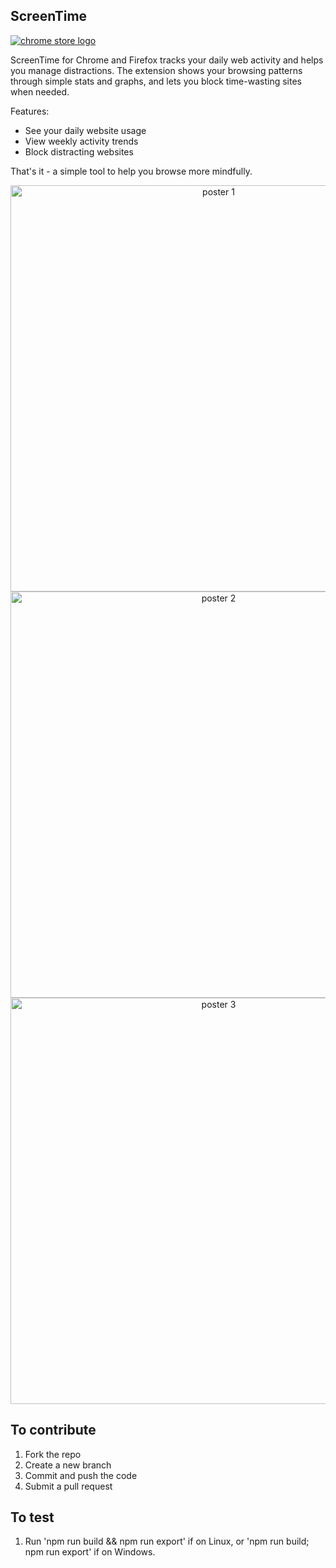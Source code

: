 ## ScreenTime
[![chrome store logo](https://developer.chrome.com/static/docs/webstore/branding/image/UV4C4ybeBTsZt43U4xis.png)](https://chrome.google.com/webstore/detail/screentime/gachmghamoanlighmiebamagipmhdphl)

ScreenTime for Chrome and Firefox tracks your daily web activity and helps you manage distractions. The extension shows your browsing patterns through simple stats and graphs, and lets you block time-wasting sites when needed.

Features:
- See your daily website usage
- View weekly activity trends
- Block distracting websites

That's it - a simple tool to help you browse more mindfully.

<p align="center">
    <img src="./public/chromestore/poster1.png" alt="poster 1" width="650"/>
    <img src="./public/chromestore/poster2.png" alt="poster 2" width="650"/>
    <img src="./public/chromestore/poster3.png" alt="poster 3" width="650"/>
</p>

## To contribute
1. Fork the repo
2. Create a new branch
3. Commit and push the code
4. Submit a pull request

## To test
1. Run 'npm run build && npm run export' if on Linux, or 'npm run build; npm run export' if on Windows.
